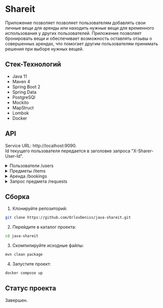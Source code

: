 # Shareit
Приложение позволяет позволяет пользователям добавлять свои личные вещи для аренды или находить нужные вещи для временного использования у других пользователей. Приложение позволяет бронировать вещи и обеспечивает возможность оставлять отзывы о совершенных арендах, что помогает другим пользователям принимать  решения при выборе нужных вещей.

## Стек-Технологий
- Java 11
- Maven 4
- Spring Boot 2
- Spring Data
- PostgreSQl
- Mockito
- MapStruct
- Lombok
- Docker

## API
Service URL: http://localhost:9090.  
Id текущего пользователя передается в заголовке запроса "X-Sharer-User-Id". 

<details>
  <summary>Пользователи /users</summary>
  <br>
  
- POST /users - создать нового пользователя.
- PATCH /users/{id} - обновить информацию о пользователе id.
- DELETE /users/{id} - удалить пользователя id. 
- GET /users - получить список всех пользователей.
- GET /users/{id} - получить информацию о пользователе id. 
  
</details>

<details>
  <summary>Предметы /items</summary>
  <br>

- POST /items - добавить новую вещь.
- PATCH /items/{itemId} - обновить информацию о вещи id.
- GET /items - получить список вещей, которые создал текущий ползователь. 
- GET /items/{itemId} - получить информацию о вещи id. 
- GET /items/search - получить список вещей, содержащих в названии или описании переданный в параметре запроса поисковой текстовый запрос.
- POST /items/{itemId}/comment - добавить комментарий к вещи itemId от текущего пользователя. 
  
</details>

<details>
  <summary>Аренда /bookings</summary>
  <br>

- POST /bookings - создать новое бронирование.
- PATCH /bookings/{bookingId} - обновить информацию о бронировании id.
- GET /bookings - получение списка всех бронирований текущего пользователя.
- GET /bookings/{bookingId} - получить информацию о бронировании id. 
- GET /bookings/owner - получение списка бронирований для всех вещей текущего пользователя.
  
</details>

<details>
  <summary>Запрос предмета /requests</summary>
  <br>
  
- POST /requests - создать новый запрос
- GET /requests - получить список запросов, созданных текущим пользователем, вместе с данными об ответах на них.
- GET /requests/{bookingId} - получить информацию о запросе id. 
- GET /requests/all - получить список запросов, созданных другими пользователями.

</details>

## Сборка
1. Клонируйте репозиторий:
```Bash
git clone https://github.com/OrlovDeniss/java-shareit.git
```
2. Перейдите в каталог проекта: 
```Bash
cd java-shareit
```
3. Скомпилируйте исходные файлы:
```Bash
mvn clean package
```
4. Запустите проект:
```Bash
docker compose up
```
## Статус проекта
Завершен.
